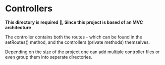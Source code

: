 # Controllers

**This directory is required 🤨, Since this project is based of an MVC architecture**

The controller contains both the routes - which can be found in the setRoutes() method, and the controllers (private methods) themselves.

Depending on the size of the project one can add multiple controller files or even group them into seperate directories.